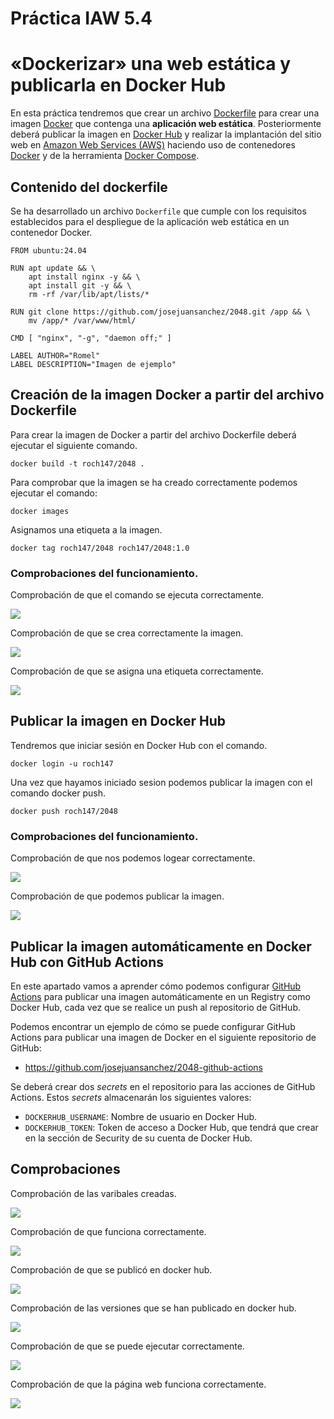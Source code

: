 # Práctica IAW 5.4

# «Dockerizar» una web estática y publicarla en Docker Hub

En esta práctica tendremos que crear un archivo [Dockerfile](https://docs.docker.com/reference/dockerfile/) para crear una imagen [Docker](https://www.docker.com) que contenga una **aplicación web estática**. Posteriormente deberá publicar la imagen en [Docker Hub](https://hub.docker.com) y realizar la implantación del sitio web en [Amazon Web Services (AWS)](https://aws.amazon.com/es/ec2/) haciendo uso de contenedores [Docker](https://www.docker.com) y de la herramienta [Docker Compose](https://docs.docker.com/compose/).

## Contenido del dockerfile

Se ha desarrollado un archivo `Dockerfile` que cumple con los requisitos establecidos para el despliegue de la aplicación web estática en un contenedor Docker.

```
FROM ubuntu:24.04

RUN apt update && \
    apt install nginx -y && \
    apt install git -y && \
    rm -rf /var/lib/apt/lists/*

RUN git clone https://github.com/josejuansanchez/2048.git /app && \
    mv /app/* /var/www/html/

CMD [ "nginx", "-g", "daemon off;" ]

LABEL AUTHOR="Romel"
LABEL DESCRIPTION="Imagen de ejemplo"
```

## Creación de la imagen Docker a partir del archivo Dockerfile

Para crear la imagen de Docker a partir del archivo Dockerfile deberá ejecutar el siguiente comando.

```
docker build -t roch147/2048 .
```

Para comprobar que la imagen se ha creado correctamente podemos ejecutar el comando:

```
docker images
```

Asignamos una etiqueta a la imagen.

```
docker tag roch147/2048 roch147/2048:1.0
```

### Comprobaciones del funcionamiento.

Comprobación de que el comando se ejecuta correctamente.

![](images/5-4/build.png)

Comprobación de que se crea correctamente la imagen.

![](images/5-4/images.png)

Comprobación de que se asigna una etiqueta correctamente.

![](images/5-4/images-2.png)

## Publicar la imagen en Docker Hub

Tendremos que iniciar sesión en Docker Hub con el comando.

```
docker login -u roch147
```

Una vez que hayamos iniciado sesion podemos publicar la imagen con el comando docker push.

```
docker push roch147/2048
```

### Comprobaciones del funcionamiento.

Comprobación de que nos podemos logear correctamente.

![](images/5-4/login.png)

Comprobación de que podemos publicar la imagen.

![](images/5-4/login.png)

## Publicar la imagen automáticamente en Docker Hub con GitHub Actions

En este apartado vamos a aprender cómo podemos configurar [GitHub Actions](https://docs.github.com/es/actions) para publicar una imagen automáticamente en un Registry como Docker Hub, cada vez que se realice un push al repositorio de GitHub.

Podemos encontrar un ejemplo de cómo se puede configurar GitHub Actions para publicar una imagen de Docker en el siguiente repositorio de GitHub:

- https://github.com/josejuansanchez/2048-github-actions

Se deberá crear dos *secrets* en el repositorio para las acciones de GitHub Actions. Estos *secrets* almacenarán los siguientes valores:

- `DOCKERHUB_USERNAME`: Nombre de usuario en Docker Hub.
- `DOCKERHUB_TOKEN`: Token de acceso a Docker Hub, que tendrá que crear en la sección de Security de su cuenta de Docker Hub.

## Comprobaciones

Comprobación de las varibales creadas.

![](images/5-4/var.png)

Comprobación de que funciona correctamente.

![](images/5-4/run.png)

Comprobación de que se publicó en docker hub.

![](images/5-4/docker.png)

Comprobación de las versiones que se han publicado en docker hub.

![](images/5-4/repo.png)

Comprobación de que se puede ejecutar correctamente.

![](images/5-4/ejecucion.png)

Comprobación de que la página web funciona correctamente.

![](images/5-4/web.png)